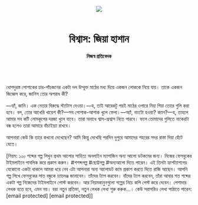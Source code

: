 <div align=center>
<img src=https://images.prothomalo.com/prothomalo-bangla/2021-01/1d75151c-eff9-4e9f-ac28-aebc4618d00f/palo_bangla_og.png />
<br><br>
<h1>বিশ্বাস: জিয়া হাশান</h1>
<h4>নিজস্ব প্রতিবেদক</h4>
<br><br>
</div>

ধোপদুরস্ত পোশাকের চার-পাঁচজনের একটা দল উম্মুক্ত মাঠের মধ্য দিয়ে একজন লোককে নিয়ে যায়। তাকে একজন জিজ্ঞেস করে, জানিস তোর অপরাধ কী?

—হ্যাঁ, জানি। এক নেতার বিরুদ্ধে স্ট্যাটাস দেওয়া।—হ, তাই আরেকটু পরই মাঠের ওপারে নিয়া গিয়া তোরে গুলি করা হবে। বল, তোর আখেরি খায়েশ কী?—সব পোশাক-আশাক খুলে ফেলা।—অ্যাঁ, নাংটো হওয়া? ক্যান?—হ, তাহলে আমার সব কটি লোমকূপের দরজা খুলে যাবে। তারা অবাধে শ্বাস-প্রশ্বাস নিতে পারবে। ফলে তোমাদের গুলিতে নাকেরটা বন্ধ হলেও তারা আমারে বাঁচাইয়্যা রাখবে।

আপনারা কেউ কি তারে কখনো দেখেছেন? আমি কিন্তু দেখেছি পরদিন দুপুরে আমাদের শহরের সদর রাস্তা দিয়া হেঁটে যেতে।

[নিয়ম: ১০০ শব্দের গল্প লিখুন প্রথম আলোর সাহিত্য অনলাইন ম্যাগাজিন অন্য আলো ডটকমের জন্য। নিজের ফেসবুকের টাইমলাইনে পাবলিক করে প্রকাশ করুন। #শশব্দগল্প #ছোট্টগল্প #অন্যআলো দিতে পারেন। এই তিনটা হ্যাশট্যাশগের যেকোনো একটা থাকলে আমরা ধরে নেব এটা আপনারা অন্য আলোডট কমে প্রকাশ করতে দিতে রাজি আছেন। আপনি গল্প লিখে ফেসবুকের সাত বন্ধুকে চ্যালেঞ্জ জানাবেন। তাঁদের ট্যাগ করবেন। যাঁদের ট্যাগ করবেন, তাঁরা আবার শত শব্দের একটা গল্প নিজেদের টাইমলাইনে পোস্ট করবেন। আর নিয়মকানুনগুলো গল্পের নিচে কপি পেস্ট করে দেবেন। পেশাদার লেখক হতে হবে, এমন নয়। বরং নতুন প্রতিভা, নতুন লেখক লেখা শুরু করুক...। কেউ সরাসরিও লেখা পাঠাতে পারেন: [email protected] [email protected]]
